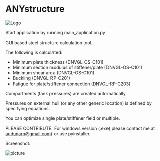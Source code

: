 # ANYstructure
![Logo](https://docs.google.com/uc?id=1h0y3763tcvXQzxqX3B8p91UzNo9cEb6C)

Start application by running main_application.py

GUI based steel structure calculation tool.
 
 The following is calculated:
  - Minimum plate thickness (DNVGL-OS-C101)
  - Minimum section modulus of stiffener/plate (DNVGL-OS-C101)
  - Minimum shear area (DNVGL-OS-C101)
  - Buckling (DNVGL-RP-C201)
  - Fatigue for plate/stiffener connection (DNVGL-RP-C203)

Compartments (tank pressures) are created automatically.

Pressures on external hull (or any other generic location) is defined by specifying equations.

You can optimize single plate/stiffener field or multiple.

PLEASE CONTRIBUTE. For windows version (.exe) please contact me at audunarn@gmail.com) or use pyinstaller.

Screenshot:

![picture](https://docs.google.com/uc?id=1AWu0Twqd3tQKjUKPWXBFVwosUZTvlq4t)
